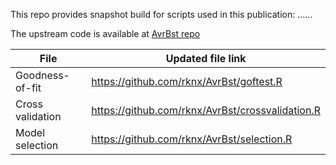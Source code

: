 This repo provides snapshot build for scripts used in this publication:
......

The upstream code is available at [AvrBst repo](https://github.com/rknx/AvrBst)

File             | Updated file link                        
-----------------|-----------------------------------------
Goodness-of-fit  | https://github.com/rknx/AvrBst/goftest.R        
Cross validation | https://github.com/rknx/AvrBst/crossvalidation.R
Model selection  | https://github.com/rknx/AvrBst/selection.R      
